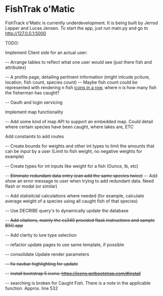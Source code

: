 # FishTrak o'Matic
FishTrack o'Matic is currently underdevelopment. It is being built by Jerrod Lepper and Lucas Jensen.
To start the app, just run main.py and go to http://127.0.0.1:5000


TODO:

Implement Client side for an actual user:

-- Arrange tables to reflect what one user would see (just there fish and attributes)

-- A profile page, detailing pertinent information (might inlcude pciture, location, fish count, species count)
-- Maybe fish count could be represented with rendering n fish [icons in a row](https://en.wikipedia.org/wiki/Victory_marking), where n is how many fish the fisherman has caught?

-- Oauth and login servicing 

Implement map functionality

-- Add some kind of map API to support an embedded map. Could detail where certain species have been caught, where lakes are, ETC

Add constaints to add routes

-- Create bounds for weights and other int types to limit the amounts that can be input by a user (Limit to fish weight, no negative weights for example)

-- Create types for int inputs like weight for a fish (Ounce, lb, etc)

-- ~~Eliminate redundant data entry (can add the same species twice)~~
-- Add show an error message to user when trying to add redundant data. Need flash or modal (or similar)

-- Add statisitcial calculations where needed (for example, calculate average weight of a species using all caught fish of that species)

-- Use DECRIBE query's to dynamically update the database 

-- ~~Add citations, mainly the cs340 provided flask instructions and sample BSG app~~

-- Add clarity to lure type selection

-- refactor update pages to use same template, if possible

-- consolidate Update render parameters

~~-- fix navbar highlighting for update~~

-- ~~install bootstrap 5 icons: https://icons.getbootstrap.com/#install~~

-- searching is broken for Caught Fish. There is a note in the applicable function. Approx. line 532